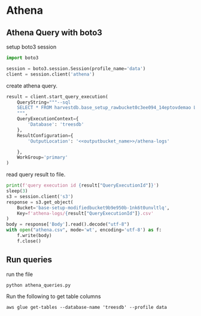 # Athena
## Athena Query with boto3
setup boto3 session
```python 
import boto3

session = boto3.session.Session(profile_name='data')
client = session.client('athena')
```
create athena query.
```python
result = client.start_query_execution(
    QueryString="""--sql
    SELECT * FROM harvestdb.base_setup_rawbucket0c3ee094_14eptovdemao LIMIT 10
    """,
    QueryExecutionContext={
        'Database': 'treesdb'
    },
    ResultConfiguration={
        'OutputLocation': '<<outputbucket_name>>/athena-logs'

    },
    WorkGroup='primary'
)
```
read query result to file.
```python
print(f'query execution id {result["QueryExecutionId"]}')
sleep(3)
s3 = session.client('s3')
response = s3.get_object(
    Bucket='base-setup-modifiedbucket9b9e950b-1nk6t0unvltlq',
    Key=f'athena-logs/{result["QueryExecutionId"]}.csv'
)
body = response['Body'].read().decode("utf-8")
with open("athena.csv", mode='wt', encoding='utf-8') as f:
    f.write(body)
    f.close()
```

## Run queries
run the file
```shell
python athena_queries.py
```
Run the following to get table columns
```shell
aws glue get-tables --database-name 'treesdb' --profile data
```